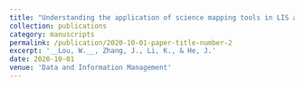 ```yaml
---
title: "Understanding the application of science mapping tools in LIS and non-LIS domains."
collection: publications
category: manuscripts
permalink: /publication/2020-10-01-paper-title-number-2
excerpt: '__Lou, W.__, Zhang, J., Li, K., & He, J.'
date: 2020-10-01
venue: 'Data and Information Management'
---
```

